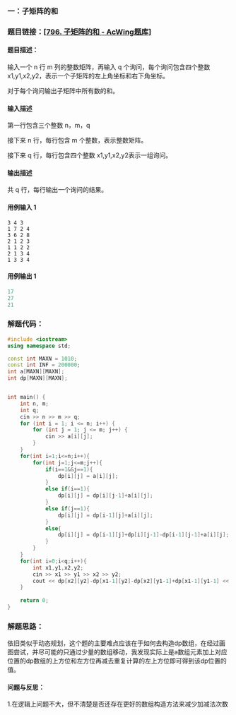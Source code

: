 ### 一：子矩阵的和



### 题目链接：[[796. 子矩阵的和 - AcWing题库](https://www.acwing.com/problem/content/798/)]



#### 题目描述：

输入一个 n 行 m 列的整数矩阵，再输入 q 个询问，每个询问包含四个整数 x1,y1,x2,y2，表示一个子矩阵的左上角坐标和右下角坐标。

对于每个询问输出子矩阵中所有数的和。

#### 输入描述

第一行包含三个整数 n，m，q

接下来 n 行，每行包含 m 个整数，表示整数矩阵。

接下来 q 行，每行包含四个整数 x1,y1,x2,y2表示一组询问。

#### 输出描述

共 q 行，每行输出一个询问的结果。

#### 用例输入 1



```
3 4 3
1 7 2 4
3 6 2 8
2 1 2 3
1 1 2 2
2 1 3 4
1 3 3 4
```



#### 用例输出 1



```cpp
17
27
21
```



### 解题代码：



```cpp
#include <iostream>
using namespace std;

const int MAXN = 1010;
const int INF = 200000;
int a[MAXN][MAXN];
int dp[MAXN][MAXN];


int main() {
    int n, m;
    int q;
    cin >> n >> m >> q;
    for (int i = 1; i <= n; i++) {
        for (int j = 1; j <= m; j++) {
            cin >> a[i][j];
        }
    }
    for(int i=1;i<=n;i++){
        for(int j=1;j<=m;j++){
            if(i==1&&j==1){
                dp[i][j] = a[i][j];
            }
            else if(i==1){
                dp[i][j] = dp[i][j-1]+a[i][j];
            }
            else if(j==1){
                dp[i][j] = dp[i-1][j]+a[i][j];
            }
            else{
                dp[i][j] = dp[i-1][j]+dp[i][j-1]-dp[i-1][j-1]+a[i][j];
            }
        }
    }
    for(int i=0;i<q;i++){
        int x1,y1,x2,y2;
        cin >> x1 >> y1 >> x2 >> y2;
        cout << dp[x2][y2]-dp[x1-1][y2]-dp[x2][y1-1]+dp[x1-1][y1-1] << endl;
    }
    
    return 0;
}
```



### 解题思路：

依旧类似于动态规划，这个题的主要难点应该在于如何去构造dp数组，在经过画图尝试，并尽可能的只通过少量的数组移动，我发现实际上是a数组元素加上对应位置的dp数组的上方位和左方位再减去重复计算的左上方位即可得到该dp位置的值。

#### 问题与反思：

1.在逻辑上问题不大，但不清楚是否还存在更好的数组构造方法来减少加减法次数

